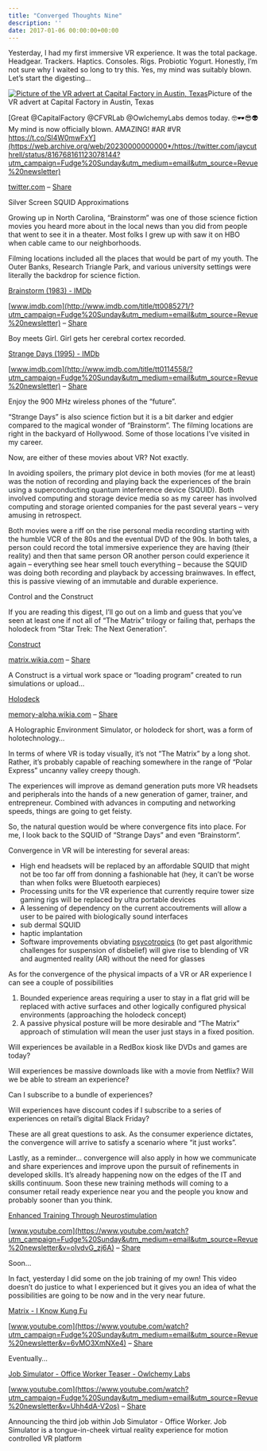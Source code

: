 ```yaml
---
title: "Converged Thoughts Nine"
description: ''
date: 2017-01-06 00:00:00+00:00
---
```


Yesterday, I had my first immersive VR experience. It was the total package. Headgear. Trackers. Haptics. Consoles. Rigs. Probiotic Yogurt. Honestly, I’m not sure why I waited so long to try this. Yes, my mind was suitably blown. Let’s start the digesting…



[![Picture of the VR advert at Capital Factory in Austin, Texas](https://cuthrell.com/favicon.png "Picture of the VR advert at Capital Factory in Austin, Texas")](https://cuthrell.com/favicon.png)Picture of the VR advert at Capital Factory in Austin, Texas

[Great @CapitalFactory @CFVRLab @OwlchemyLabs demos today. 🤓🕶😎👽 My mind is now officially blown. AMAZING! #AR #VR https://t.co/Sl4W0mwFxY](https://web.archive.org/web/20230000000000*/https://twitter.com/jaycuthrell/status/816768161123078144?utm_campaign=Fudge%20Sunday&utm_medium=email&utm_source=Revue%20newsletter)

[twitter.com](https://web.archive.org/web/20230000000000*/https://twitter.com/jaycuthrell/status/816768161123078144?utm_campaign=Fudge%20Sunday&utm_medium=email&utm_source=Revue%20newsletter) – [Share](http://rev.vu/owlrY?utm_campaign=Issue&utm_content=share&utm_medium=email&utm_source=Fudge+Sunday)

Silver Screen SQUID Approximations

Growing up in North Carolina, “Brainstorm” was one of those science fiction movies you heard more about in the local news than you did from people that went to see it in a theater. Most folks I grew up with saw it on HBO when cable came to our neighborhoods.

Filming locations included all the places that would be part of my youth. The Outer Banks, Research Triangle Park, and various university settings were literally the backdrop for science fiction.

[Brainstorm (1983) - IMDb](http://www.imdb.com/title/tt0085271/?utm_campaign=Fudge%20Sunday&utm_medium=email&utm_source=Revue%20newsletter)

[www.imdb.com](http://www.imdb.com/title/tt0085271/?utm_campaign=Fudge%20Sunday&utm_medium=email&utm_source=Revue%20newsletter) – [Share](http://rev.vu/7OY3A?utm_campaign=Issue&utm_content=share&utm_medium=email&utm_source=Fudge+Sunday)

Boy meets Girl. Girl gets her cerebral cortex recorded.

[Strange Days (1995) - IMDb](http://www.imdb.com/title/tt0114558/?utm_campaign=Fudge%20Sunday&utm_medium=email&utm_source=Revue%20newsletter)

[www.imdb.com](http://www.imdb.com/title/tt0114558/?utm_campaign=Fudge%20Sunday&utm_medium=email&utm_source=Revue%20newsletter) – [Share](http://rev.vu/rjlqk?utm_campaign=Issue&utm_content=share&utm_medium=email&utm_source=Fudge+Sunday)

Enjoy the 900 MHz wireless phones of the “future”.

“Strange Days” is also science fiction but it is a bit darker and edgier compared to the magical wonder of “Brainstorm”. The filming locations are right in the backyard of Hollywood. Some of those locations I’ve visited in my career.

Now, are either of these movies about VR? Not exactly.

In avoiding spoilers, the primary plot device in both movies (for me at least) was the notion of recording and playing back the experiences of the brain using a superconducting quantum interference device (SQUID). Both involved computing and storage device media so as my career has involved computing and storage oriented companies for the past several years – very amusing in retrospect.

Both movies were a riff on the rise personal media recording starting with the humble VCR of the 80s and the eventual DVD of the 90s. In both tales, a person could record the total immersive experience they are having (their reality) and then that same person OR another person could experience it again – everything see hear smell touch everything – because the SQUID was doing both recording and playback by accessing brainwaves. In effect, this is passive viewing of an immutable and durable experience.

Control and the Construct

If you are reading this digest, I’ll go out on a limb and guess that you’ve seen at least one if not all of “The Matrix” trilogy or failing that, perhaps the holodeck from “Star Trek: The Next Generation”.

[Construct](http://matrix.wikia.com/wiki/Construct?utm_campaign=Fudge%20Sunday&utm_medium=email&utm_source=Revue%20newsletter)

[matrix.wikia.com](http://matrix.wikia.com/wiki/Construct?utm_campaign=Fudge%20Sunday&utm_medium=email&utm_source=Revue%20newsletter) – [Share](http://rev.vu/M9qJk?utm_campaign=Issue&utm_content=share&utm_medium=email&utm_source=Fudge+Sunday)

A Construct is a virtual work space or “loading program” created to run simulations or upload…

[Holodeck](http://memory-alpha.wikia.com/wiki/Holodeck?utm_campaign=Fudge%20Sunday&utm_medium=email&utm_source=Revue%20newsletter)

[memory-alpha.wikia.com](http://memory-alpha.wikia.com/wiki/Holodeck?utm_campaign=Fudge%20Sunday&utm_medium=email&utm_source=Revue%20newsletter) – [Share](http://rev.vu/7OY76?utm_campaign=Issue&utm_content=share&utm_medium=email&utm_source=Fudge+Sunday)

A Holographic Environment Simulator, or holodeck for short, was a form of holotechnology…

In terms of where VR is today visually, it’s not “The Matrix” by a long shot. Rather, it’s probably capable of reaching somewhere in the range of “Polar Express” uncanny valley creepy though.

The experiences will improve as demand generation puts more VR headsets and peripherals into the hands of a new generation of gamer, trainer, and entrepreneur. Combined with advances in computing and networking speeds, things are going to get feisty.

So, the natural question would be where convergence fits into place. For me, I look back to the SQUID of “Strange Days” and even “Brainstorm”.

Convergence in VR will be interesting for several areas:

* High end headsets will be replaced by an affordable SQUID that might not be too far off from donning a fashionable hat (hey, it can’t be worse than when folks were Bluetooth earpieces)
* Processing units for the VR experience that currently require tower size gaming rigs will be replaced by ultra portable devices
* A lessening of dependency on the current accoutrements will allow a user to be paired with biologically sound interfaces
* sub dermal SQUID
* haptic implantation
* Software improvements obviating [psycotropics](http://www.imdb.com/title/tt0104692/?utm_campaign=Fudge%20Sunday&utm_medium=email&utm_source=Revue%20newsletter) (to get past algorithmic challenges for suspension of disbelief) will give rise to blending of VR and augmented reality (AR) without the need for glasses

As for the convergence of the physical impacts of a VR or AR experience I can see a couple of possibilities

1. Bounded experience areas requiring a user to stay in a flat grid will be replaced with active surfaces and other logically configured physical environments (approaching the holodeck concept)
2. A passive physical posture will be more desirable and “The Matrix” approach of stimulation will mean the user just stays in a fixed position.

Will experiences be available in a RedBox kiosk like DVDs and games are today?

Will experiences be massive downloads like with a movie from Netflix? Will we be able to stream an experience?

Can I subscribe to a bundle of experiences?

Will experiences have discount codes if I subscribe to a series of experiences on retail’s digital Black Friday?

These are all great questions to ask. As the consumer experience dictates, the convergence will arrive to satisfy a scenario where “it just works”.

Lastly, as a reminder… convergence will also apply in how we communicate and share experiences and improve upon the pursuit of refinements in developed skills. It’s already happening now on the edges of the IT and skills continuum. Soon these new training methods will coming to a consumer retail ready experience near you and the people you know and probably sooner than you think.

[Enhanced Training Through Neurostimulation](https://www.youtube.com/watch?utm_campaign=Fudge%20Sunday&utm_medium=email&utm_source=Revue%20newsletter&v=oIvdvG_zj6A)

[www.youtube.com](https://www.youtube.com/watch?utm_campaign=Fudge%20Sunday&utm_medium=email&utm_source=Revue%20newsletter&v=oIvdvG_zj6A) – [Share](http://rev.vu/3RqKA?utm_campaign=Issue&utm_content=share&utm_medium=email&utm_source=Fudge+Sunday)

Soon…

In fact, yesterday I did some on the job training of my own! This video doesn’t do justice to what I experienced but it gives you an idea of what the possibilities are going to be now and in the very near future.

[Matrix - I Know Kung Fu](https://www.youtube.com/watch?utm_campaign=Fudge%20Sunday&utm_medium=email&utm_source=Revue%20newsletter&v=6vMO3XmNXe4)

[www.youtube.com](https://www.youtube.com/watch?utm_campaign=Fudge%20Sunday&utm_medium=email&utm_source=Revue%20newsletter&v=6vMO3XmNXe4) – [Share](http://rev.vu/9O44Y?utm_campaign=Issue&utm_content=share&utm_medium=email&utm_source=Fudge+Sunday)

Eventually…

[Job Simulator - Office Worker Teaser - Owlchemy Labs](https://www.youtube.com/watch?utm_campaign=Fudge%20Sunday&utm_medium=email&utm_source=Revue%20newsletter&v=Uhh4dA-V2os)

[www.youtube.com](https://www.youtube.com/watch?utm_campaign=Fudge%20Sunday&utm_medium=email&utm_source=Revue%20newsletter&v=Uhh4dA-V2os) – [Share](http://rev.vu/M9qmk?utm_campaign=Issue&utm_content=share&utm_medium=email&utm_source=Fudge+Sunday)

Announcing the third job within Job Simulator - Office Worker. Job Simulator is a tongue-in-cheek virtual reality experience for motion controlled VR platform


